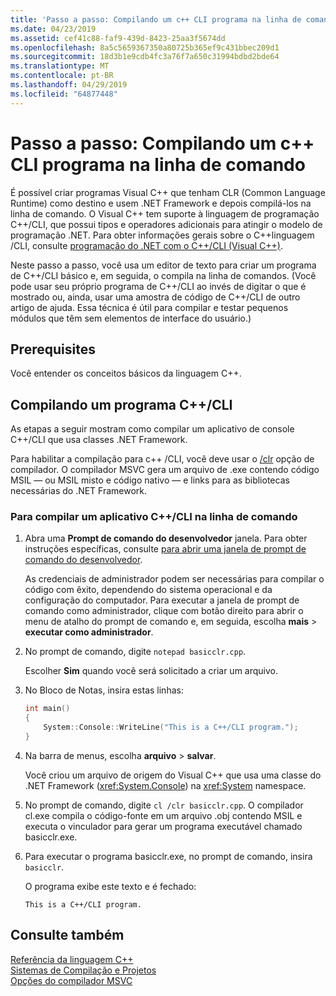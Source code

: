```yaml
---
title: 'Passo a passo: Compilando um c++ CLI programa na linha de comando'
ms.date: 04/23/2019
ms.assetid: cef41c88-faf9-439d-8423-25aa3f5674dd
ms.openlocfilehash: 8a5c5659367350a80725b365ef9c431bbec209d1
ms.sourcegitcommit: 18d3b1e9cdb4fc3a76f7a650c31994bdbd2bde64
ms.translationtype: MT
ms.contentlocale: pt-BR
ms.lasthandoff: 04/29/2019
ms.locfileid: "64877448"
---
```

# <a name="walkthrough-compiling-a-ccli-program-on-the-command-line"></a>Passo a passo: Compilando um c++ CLI programa na linha de comando

É possível criar programas Visual C++ que tenham CLR (Common Language Runtime) como destino e usem .NET Framework e depois compilá-los na linha de comando. O Visual C++ tem suporte à linguagem de programação C++/CLI, que possui tipos e operadores adicionais para atingir o modelo de programação .NET. Para obter informações gerais sobre o C++linguagem /CLI, consulte [programação do .NET com o C++/CLI (Visual C++)](../dotnet/dotnet-programming-with-cpp-cli-visual-cpp.md).

Neste passo a passo, você usa um editor de texto para criar um programa de C++/CLI básico e, em seguida, o compila na linha de comandos. (Você pode usar seu próprio programa de C++/CLI ao invés de digitar o que é mostrado ou, ainda, usar uma amostra de código de C++/CLI de outro artigo de ajuda. Essa técnica é útil para compilar e testar pequenos módulos que têm sem elementos de interface do usuário.)

## <a name="prerequisites"></a>Prerequisites

Você entender os conceitos básicos da linguagem C++.

## <a name="compiling-a-ccli-program"></a>Compilando um programa C++/CLI

As etapas a seguir mostram como compilar um aplicativo de console C++/CLI que usa classes .NET Framework.

Para habilitar a compilação para c++ /CLI, você deve usar o [/clr](reference/clr-common-language-runtime-compilation.md) opção de compilador. O compilador MSVC gera um arquivo de .exe contendo código MSIL — ou MSIL misto e código nativo — e links para as bibliotecas necessárias do .NET Framework.

### <a name="to-compile-a-ccli-application-on-the-command-line"></a>Para compilar um aplicativo C++/CLI na linha de comando

1. Abra uma **Prompt de comando do desenvolvedor** janela. Para obter instruções específicas, consulte [para abrir uma janela de prompt de comando do desenvolvedor](building-on-the-command-line.md#developer_command_prompt).

   As credenciais de administrador podem ser necessárias para compilar o código com êxito, dependendo do sistema operacional e da configuração do computador. Para executar a janela de prompt de comando como administrador, clique com botão direito para abrir o menu de atalho do prompt de comando e, em seguida, escolha **mais** > **executar como administrador**.

1. No prompt de comando, digite `notepad basicclr.cpp`.

   Escolher **Sim** quando você será solicitado a criar um arquivo.

1. No Bloco de Notas, insira estas linhas:

   ```cpp
   int main()
   {
       System::Console::WriteLine("This is a C++/CLI program.");
   }
   ```

1. Na barra de menus, escolha **arquivo** > **salvar**.

   Você criou um arquivo de origem do Visual C++ que usa uma classe do .NET Framework (<xref:System.Console>) na <xref:System> namespace.

1. No prompt de comando, digite `cl /clr basicclr.cpp`. O compilador cl.exe compila o código-fonte em um arquivo .obj contendo MSIL e executa o vinculador para gerar um programa executável chamado basicclr.exe.

1. Para executar o programa basicclr.exe, no prompt de comando, insira `basicclr`.

   O programa exibe este texto e é fechado:

   ```Output
   This is a C++/CLI program.
   ```

## <a name="see-also"></a>Consulte também

[Referência da linguagem C++](../cpp/cpp-language-reference.md)<br/>
[Sistemas de Compilação e Projetos](projects-and-build-systems-cpp.md)<br/>
[Opções do compilador MSVC](reference/compiler-options.md)
